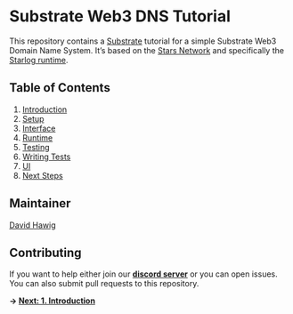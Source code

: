 # Substrate Web3 DNS Tutorial 

This repository contains a [Substrate](https://github.com/paritytech/substrate) tutorial for a simple Substrate Web3 Domain Name System. It’s based on the [Stars Network](https://github.com/PACTCare/Stars-Network/blob/master/WHITEPAPER.md) and specifically the [Starlog runtime](https://github.com/PACTCare/Starlog). 

## Table of Contents

1. [Introduction](./tutorial/1_introduction.md)
2. [Setup](./tutorial/2_setup.md)
3. [Interface](./tutorial/3_interface.md)
4. [Runtime](./tutorial/4_runtime.md)
5. [Testing](./tutorial/5_testing.md)
6. [Writing Tests](./tutorial/6_tests.md)
7. [UI](./tutorial/7_ui.md)
8. [Next Steps](./tutorial/8_next_steps.md)

## Maintainer

[David Hawig](https://github.com/Noc2)

## Contributing

If you want to help either join our **[discord server](https://discord.gg/VMj7PFN)** or you can open issues. You can also submit pull requests to this repository.

**-> [Next: 1. Introduction](./tutorial/1_introduction.md)**
